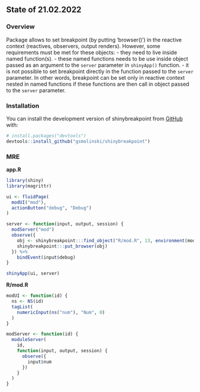 
<!-- README.md is generated from README.Rmd. Please edit that file -->

## State of 21.02.2022

<!-- badges: start -->
<!-- badges: end -->

### Overview

Package allows to set breakpoint (by putting ‘browser()’) in the
reactive context (reactives, observers, output renders). However, some
requirements must be met for these objects: - they need to live inside
named function(s). - these named functions needs to be use inside object
passed as an argument to the `server` parameter in `shinyApp()`
function. - it is not possible to set breakpoint directly in the
function passed to the `server` parameter. In other words, breakpoint
can be set only in reactive context nested in named functions if these
functions are then call in object passed to the `server` parameter.

### Installation

You can install the development version of shinybreakpoint from
[GitHub](https://github.com/) with:

``` r
# install.packages("devtools")
devtools::install_github("gsmolinski/shinybreakpoint")
```

### MRE

**app.R**

``` r
library(shiny)
library(magrittr)

ui <- fluidPage(
  modUI("mod"),
  actionButton("debug", "Debug")  
)

server <- function(input, output, session) {
  modServer("mod")
  observe({
    obj <- shinybreakpoint:::find_object("R/mod.R", 13, environment(modServer))
    shinybreakpoint:::put_browser(obj)
  }) %>% 
    bindEvent(input$debug)
}

shinyApp(ui, server)
```

**R/mod.R**

``` r
modUI <- function(id) {
  ns <- NS(id)
  tagList(
    numericInput(ns("num"), "Num", 0)
  )
}

modServer <- function(id) {
  moduleServer(
    id,
    function(input, output, session) {
      observe({
        input$num
      })
    }
  )
}
```

